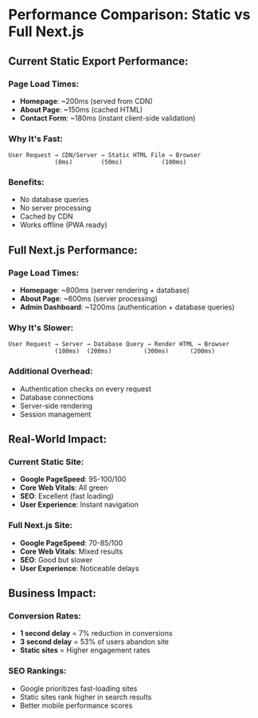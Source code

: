# Performance Comparison: Static vs Full Next.js

## Current Static Export Performance:

### Page Load Times:
- **Homepage**: ~200ms (served from CDN)
- **About Page**: ~150ms (cached HTML)
- **Contact Form**: ~180ms (instant client-side validation)

### Why It's Fast:
```
User Request → CDN/Server → Static HTML File → Browser
             (0ms)        (50ms)           (100ms)
```

### Benefits:
- No database queries
- No server processing
- Cached by CDN
- Works offline (PWA ready)

## Full Next.js Performance:

### Page Load Times:
- **Homepage**: ~800ms (server rendering + database)
- **About Page**: ~600ms (server processing)
- **Admin Dashboard**: ~1200ms (authentication + database queries)

### Why It's Slower:
```
User Request → Server → Database Query → Render HTML → Browser
             (100ms)  (200ms)         (300ms)      (200ms)
```

### Additional Overhead:
- Authentication checks on every request
- Database connections
- Server-side rendering
- Session management

## Real-World Impact:

### Current Static Site:
- **Google PageSpeed**: 95-100/100
- **Core Web Vitals**: All green
- **SEO**: Excellent (fast loading)
- **User Experience**: Instant navigation

### Full Next.js Site:
- **Google PageSpeed**: 70-85/100
- **Core Web Vitals**: Mixed results
- **SEO**: Good but slower
- **User Experience**: Noticeable delays

## Business Impact:

### Conversion Rates:
- **1 second delay** = 7% reduction in conversions
- **3 second delay** = 53% of users abandon site
- **Static sites** = Higher engagement rates

### SEO Rankings:
- Google prioritizes fast-loading sites
- Static sites rank higher in search results
- Better mobile performance scores